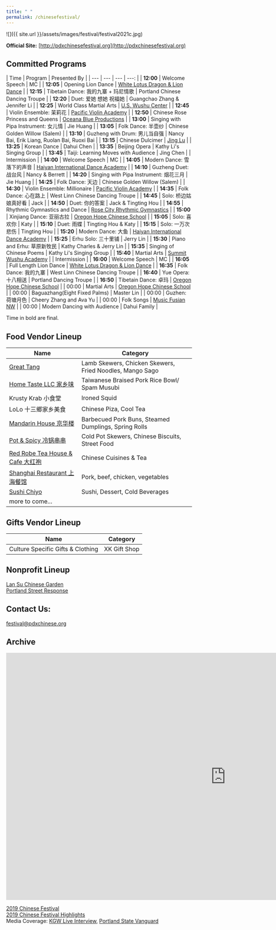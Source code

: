 ```yaml
---
title: " "
permalink: /chinesefestival/
---
```


![]({{ site.url }}/assets/images/festival/festival2021c.jpg)

**Official Site:** [http://pdxchinesefestival.org](http://pdxchinesefestival.org)

## Committed Programs  

| Time | Program | Presented By |
| --- | --- | --- | ---: |
| **12:00** | Welcome Speech | MC |
| **12:05** | Opening Lion Dance | [White Lotus Dragon & Lion Dance](https://www.whitelotusliondance.com/) |
| **12:15** | Tibetain Dance: 我的九寨 + 玛尼情歌 | Portland Chinese Dancing Troupe |
| **12:20** | Duet: 爱她 想她 祝福她 | Guangchao Zhang & Jennifer Li |
| **12:25** | World Class Martial Arts | [U.S. Wushu Center](https://uswushu.com/) |
| **12:45** | Violin Ensemble: 茉莉花 | [Pacific Violin Academy](https://pacificviolinacademy.com/) |
| **12:50** | Chinese Rose Princess and Queens | [Oceana Blue Productions](http://oceanablueusa.com/) |
| **13:00** | Singing with Pipa Instrument: 女儿情 | Jie Huang |
| **13:05** | Folk Dance: 半壶纱 | Chinese Golden Willow (Salem) |
| **13:10** | Guzheng with Drum: 男儿当自强 | Nancy Bai, Erik Liang, Ruolan Bai, Ruoxi Bai |
| **13:15** | Chinese Dulcimer | [Jing Lu](http://www.jingluarts.com/) |
| **13:25** | Korean Dance | Dahui Chen |
| **13:35** | Beijing Opera | Kathy Li's Singing Group |
| **13:45** | Taiji: Learning Moves with Audience | Jing Chen |
| Intermission |
| **14:00** | Welcome Speech | MC |
| **14:05** | Modern Dance: 雪落下的声音 | [Haiyan International Dance Academy](http://www.haiyanballet.net/) |
| **14:10** | Guzheng Duet: 战台风 | Nancy & Berrett |
| **14:20** | Singing with Pipa Instrument: 烟花三月 | Jie Huang |
| **14:25** | Folk Dance: 天边 | Chinese Golden Willow (Salem) |
| **14:30** | Violin Ensemble: Millionaire | [Pacific Violin Academy](https://pacificviolinacademy.com/) |
| **14:35** | Folk Dance: 心在路上 | West Linn Chinese Dancing Troupe |
| **14:45** | Solo: 桥边姑娘真好看 | Jack |
| **14:50** | Duet: 你的答案 | Jack & Tingting Hou |
| **14:55** | Rhythmic Gymnastics and Dance | [Rose City Rhythmic Gymnastics](https://www.rosecityrhythmic.com/) |
| **15:00** | Xinjiang Dance: 亚丽古拉 | [Oregon Hope Chinese School](http://www.oregon-hope.org) |
| **15:05** | Solo: 喜欢你 | Katy |
| **15:10** | Duet: 雨蝶 | Tingting Hou & Katy |
| **15:15** | Solo: 一万次悲伤 | Tingting Hou |
| **15:20** | Modern Dance: 大鱼 | [Haiyan International Dance Academy](http://www.haiyanballet.net/) |
| **15:25** | Erhu Solo: 三十里铺 | Jerry Lin |
| **15:30** | Piano and Erhu: 草原新牧民 | Kathy Charles & Jerry Lin |
| **15:35** | Singing of Chinese Poems | Kathy Li's Singing Group |
| **15:40** | Martial Arts | [Summit Wushu Academy](http://summitwushu.com/) |
| Intermission |
| **16:00** | Welcome Speech | MC |
| **16:05** | Full Length Lion Dance | [White Lotus Dragon & Lion Dance](https://www.whitelotusliondance.com/) |
| **16:35** | Folk Dance: 我的九寨 | West Linn Chinese Dancing Troupe |
| **16:40** | Yue Opera: 十八相送 | Portland Dancing Troupe |
| **16:50** | Tibetain Dance: 卓玛 | [Oregon Hope Chinese School](http://www.oregon-hope.org) |
| 00:00 | Martial Arts | [Oregon Hope Chinese School](http://www.oregon-hope.org) |
| 00:00 | Baguazhang(Eight Fixed Palms) | Master Lin |
| 00:00 | Guzhen: 荷塘月色 | Cheery Zhang and Ava Yu |
| 00:00 | Folk Songs | [Music Fusian NW](https://www.facebook.com/musicfusiannw/) |
| 00:00 | Modern Dancing with Audience | Dahui Family |

Time in bold are final.

## Food Vendor Lineup

| Name | Category |
| --- | --- |
| [Great Tang](http://greattang.gt/) | Lamb Skewers, Chicken Skewers, Fried Noodles, Mango Sago |
| [Home Taste LLC 家乡味](http://www.hometaste.org/) | Taiwanese Braised Pork Rice Bowl/ Spam Musubi |
| Krusty Krab 小食堂 | Ironed Squid |
| LoLo 十三鄉家乡美食 | Chinese Piza, Cool Tea |
| [Mandarin House 京华楼](https://www.mandarinhouse97204.com/) | Barbecued Pork Buns, Steamed Dumplings, Spring Rolls |
| [Pot & Spicy 冷锅串串](https://potspicytogo.com/) | Cold Pot Skewers, Chinese Biscuits, Street Food |
| [Red Robe Tea House & Cafe 大红袍](http://redrobeteahouse.com/)| Chinese Cuisines & Tea |
| [Shanghai Restaurant 上海餐馆](http://www.shfood.us/) | Pork, beef, chicken, vegetables |
| [Sushi Chiyo](https://www.sushichiyo.com/sushi-restaurant-beaverton) | Sushi, Dessert, Cold Beverages |
| more to come... | |

## Gifts Vendor Lineup

| Name | Category |
| --- | --- |
| Culture Specific Gifts & Clothing | XK Gift Shop |

## Nonprofit Lineup

[Lan Su Chinese Garden](https://lansugarden.org/)  
[Portland Street Response](https://www.portland.gov/streetresponse)  

## Contact Us:

[festival@pdxchinese.org](mailto:festival@pdxchinese.org)  

## Archive

<iframe width="1189" height="669" src="https://www.youtube.com/embed/hOMUih0WrLQ" frameborder="0" allow="accelerometer; autoplay; encrypted-media; gyroscope; picture-in-picture" allowfullscreen></iframe>

[2019 Chinese Festival](http://pdxchinese.org/chinesefestival/chinesefestival_2019/)  
[2019 Chinese Festival Highlights](http://pdxchinese.org/chinese-festival-2019/)  
Media Coverage: [KGW Live Interview](https://www.kgw.com/video/life/first-ever-pdx-chinese-festival-on-the-square/283-21872975-6fee-4122-83d1-a83449b083f5), [Portland State Vanguard](https://psuvanguard.com/oregon-chinese-coalition-hosts-chinese-festival/)

